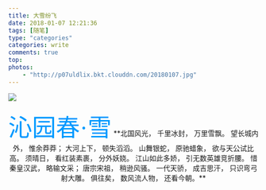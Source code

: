 ```yaml
---
title: 大雪纷飞
date: 2018-01-07 12:21:36
tags: [随笔]
type: "categories"
categories: write
comments: true
top:
photos: 
    - "http://p07uldlix.bkt.clouddn.com/20180107.jpg"
---
```


![](http://p07uldlix.bkt.clouddn.com/20180107.jpg)
<div align = center>
<font color=#0099ff size=10 face="黑体">沁园春·雪</font>
**北国风光，
千里冰封，
万里雪飘。
望长城内外，
惟余莽莽；
大河上下，
顿失滔滔。
山舞银蛇，
原驰蜡象，
欲与天公试比高。
须晴日，
看红装素裹，
分外妖娆。
江山如此多娇，
引无数英雄竞折腰。
惜秦皇汉武，
略输文采；
唐宗宋祖，
稍逊风骚。
一代天骄，
成吉思汗，
只识弯弓射大雕。
俱往矣，
数风流人物，
还看今朝。**
</div>